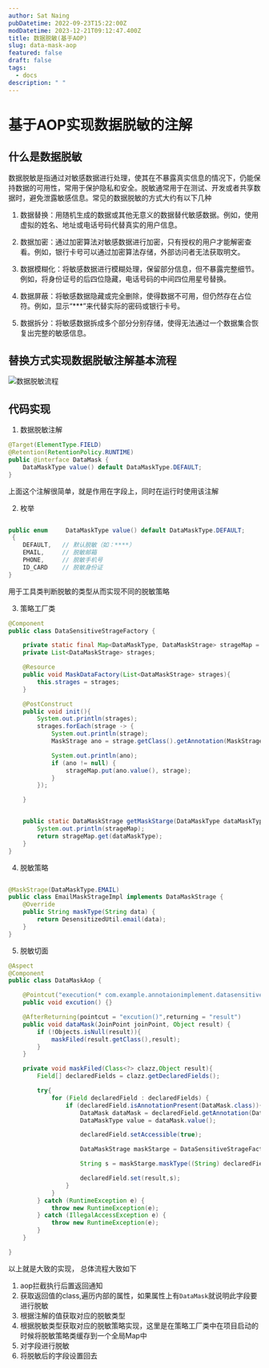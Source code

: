 ```yaml
---
author: Sat Naing
pubDatetime: 2022-09-23T15:22:00Z
modDatetime: 2023-12-21T09:12:47.400Z
title: 数据脱敏(基于AOP)
slug: data-mask-aop
featured: false
draft: false
tags:
  - docs
description: " "
---
```


# 基于AOP实现数据脱敏的注解

## 什么是数据脱敏

数据脱敏是指通过对敏感数据进行处理，使其在不暴露真实信息的情况下，仍能保持数据的可用性，常用于保护隐私和安全。脱敏通常用于在测试、开发或者共享数据时，避免泄露敏感信息。常见的数据脱敏的方式大约有以下几种
1. 数据替换：用随机生成的数据或其他无意义的数据替代敏感数据。例如，使用虚拟的姓名、地址或电话号码代替真实的用户信息。

2. 数据加密：通过加密算法对敏感数据进行加密，只有授权的用户才能解密查看。例如，银行卡号可以通过加密算法存储，外部访问者无法获取明文。

3. 数据模糊化：将敏感数据进行模糊处理，保留部分信息，但不暴露完整细节。例如，将身份证号的后四位隐藏，电话号码的中间四位用星号替换。

4. 数据屏蔽：将敏感数据隐藏或完全删除，使得数据不可用，但仍然存在占位符。例如，显示“***”来代替实际的密码或银行卡号。

5. 数据拆分：将敏感数据拆成多个部分分别存储，使得无法通过一个数据集合恢复出完整的敏感信息。


## 替换方式实现数据脱敏注解基本流程

![数据脱敏流程](https://fireflyshen-img.oss-cn-beijing.aliyuncs.com/数据脱敏流程.png)

## 代码实现

1. 数据脱敏注解

```java
@Target(ElementType.FIELD)
@Retention(RetentionPolicy.RUNTIME)
public @interface DataMask {
    DataMaskType value() default DataMaskType.DEFAULT;
}

```

上面这个注解很简单，就是作用在字段上，同时在运行时使用该注解

2. 枚举

```java

public enum     DataMaskType value() default DataMaskType.DEFAULT;
 {
    DEFAULT,   // 默认脱敏（如：****）
    EMAIL,     // 脱敏邮箱
    PHONE,     // 脱敏手机号
    ID_CARD    // 脱敏身份证
}

```

用于工具类判断脱敏的类型从而实现不同的脱敏策略

3. 策略工厂类

```java
@Component
public class DataSensitiveStrageFactory {

    private static final Map<DataMaskType, DataMaskStrage> strageMap = new HashMap<DataMaskType, DataMaskStrage>();
    private List<DataMaskStrage> strages;

    @Resource
    public void MaskDataFactory(List<DataMaskStrage> strages){
        this.strages = strages;
    }

    @PostConstruct
    public void init(){
        System.out.println(strages);
        strages.forEach(strage -> {
            System.out.println(strage);
            MaskStrage ano = strage.getClass().getAnnotation(MaskStrage.class);

            System.out.println(ano);
            if (ano != null) {
                strageMap.put(ano.value(), strage);
            }
        });

    }


    public static DataMaskStrage getMaskStarge(DataMaskType dataMaskType){
        System.out.println(strageMap);
        return strageMap.get(dataMaskType);
    }
}


```


4. 脱敏策略

```java

@MaskStrage(DataMaskType.EMAIL)
public class EmailMaskStrageImpl implements DataMaskStrage {
    @Override
    public String maskType(String data) {
        return DesensitizedUtil.email(data);
    }
}


```

5. 脱敏切面
```JAVA
@Aspect
@Component
public class DataMaskAop {

    @Pointcut("execution(* com.example.annotaionimplement.datasensitive.test..*(..))")
    public void excution() {}

    @AfterReturning(pointcut = "excution()",returning = "result")
    public void dataMask(JoinPoint joinPoint, Object result) {
        if (!Objects.isNull(result)){
            maskFiled(result.getClass(),result);
        }
    }

    private void maskFiled(Class<?> clazz,Object result){
        Field[] declaredFields = clazz.getDeclaredFields();

        try{
            for (Field declaredField : declaredFields) {
                if (declaredField.isAnnotationPresent(DataMask.class)){
                    DataMask dataMask = declaredField.getAnnotation(DataMask.class);
                    DataMaskType value = dataMask.value();

                    declaredField.setAccessible(true);

                    DataMaskStrage maskStarge = DataSensitiveStrageFactory.getMaskStarge(value);

                    String s = maskStarge.maskType((String) declaredField.get(result));

                    declaredField.set(result,s);
                }
            }
        } catch (RuntimeException e) {
            throw new RuntimeException(e);
        } catch (IllegalAccessException e) {
            throw new RuntimeException(e);
        }
    }

}
```


以上就是大致的实现，
总体流程大致如下
1. aop拦截执行后置返回通知
2. 获取返回值的class,遍历内部的属性，如果属性上有`DataMask`就说明此字段要进行脱敏
3. 根据注解的值获取对应的脱敏类型
4. 根据脱敏类型获取对应的脱敏策略实现，这里是在策略工厂类中在项目启动的时候将脱敏策略类缓存到一个全局Map中
5. 对字段进行脱敏
6. 将脱敏后的字段设置回去

